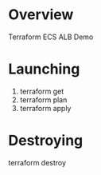 # Overview
Terraform ECS ALB Demo

# Launching
1. terraform get
2. terraform plan
3. terraform apply

# Destroying
terraform destroy


